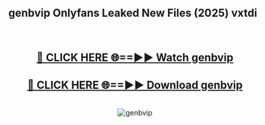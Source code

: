 <h2>genbvip Onlyfans Leaked New Files (2025) vxtdi</h2>
<br>
<div align="center">
<h2><a href="https://mediafiles.top/genbvip&ref=git" rel="nofollow">🔴 CLICK HERE 🌐==►► Watch genbvip</a></h2>
<h2><a href="https://mediafiles.top/genbvip&ref=git" rel="nofollow">🔴 CLICK HERE 🌐==►► Download genbvip</a></h2>
<br>
<a href="https://mediafiles.top/genbvip&ref=git" rel="nofollow" data-target="animated-image.originalLink"><img src="https://i.ibb.co.com/xMMVF88/686577567.gif" alt="genbvip" style="max-width: 100%; display: inline-block;" data-target="animated-image.originalImage"></a>
</div>
<br>
<br>